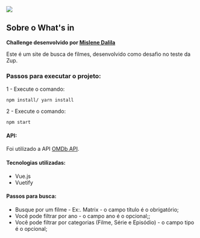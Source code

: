 <img src="http://avaliacoesefetivas.com.br/logo2.png">

## Sobre o What's in

**Challenge desenvolvido por [Mislene Dalila](https://github.com/mislenedalila)**

Este é um site de busca de filmes, desenvolvido como desafio no teste da Zup.

### Passos para executar o projeto:

1 - Execute o comando:

```
npm install/ yarn install
```

2 - Execute o comando:

```
npm start
```

#### API:

Foi utilizado a API [OMDb API](http://www.omdbapi.com/).

#### Tecnologias utilizadas:

* Vue.js
* Vuetify

#### Passos para busca:

* Busque por um filme - Ex:. Matrix - o campo título é o obrigatório;
* Você pode filtrar por ano - o campo ano é o opcional;;
* Você pode filtrar por categorias (Filme, Série e Episódio) - o campo tipo é o opcional;


